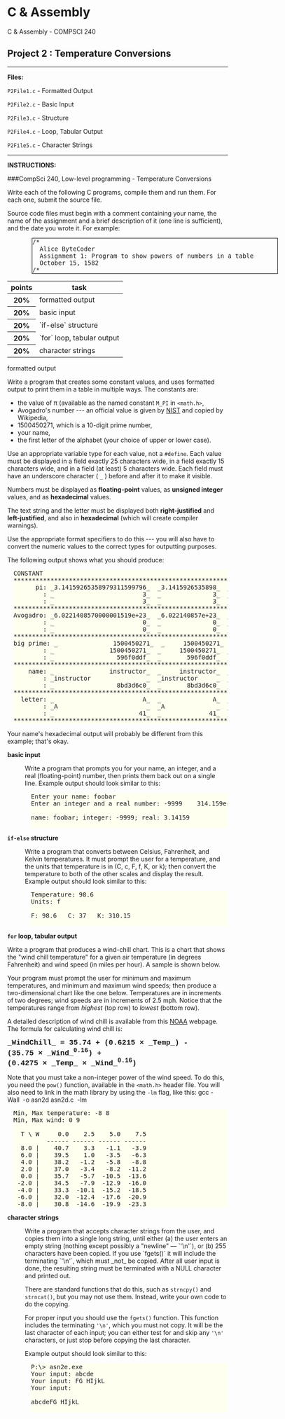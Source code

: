 # C & Assembly
C & Assembly - COMPSCI 240
## Project 2 : Temperature Conversions
--------------------
**Files:**

`P2File1.c` - Formatted Output

`P2File2.c` - Basic Input

`P2File3.c` - Structure

`P2File4.c` - Loop, Tabular Output

`P2File5.c` - Character Strings

--------------------
**INSTRUCTIONS:**

###CompSci 240, Low-level programming - Temperature Conversions

Write each of the following C programs, compile them and run them. For each one, submit the source file.

Source code files must begin with a comment containing your name, the name of the assignment and a brief description of it (one line is sufficient), and the date you wrote it. For example:

<pre class="code" style="width:40em;margin-left:4em;border:1px solid #000">/*
  Alice ByteCoder
  Assignment 1: Program to show powers of numbers in a table
  October 15, 1582
/*
</pre>

<table class="tasks">

<thead>

<tr>

<th>points</th>

<th>task</th>

</tr>

</thead>

<tbody>

<tr>

<th>20%</th>

<td>formatted output</td>

</tr>

<tr>

<th>20%</th>

<td>basic input</td>

</tr>

<tr>

<th>20%</th>

<td>`if-else` structure</td>

</tr>

<tr>

<th>20%</th>

<td>`for` loop, tabular output</td>

</tr>

<tr>

<th>20%</th>

<td>character strings</td>

</tr>

</tbody>

</table>

<dt>formatted output</dt>

Write a program that creates some constant values, and uses formatted output to print them in a table in multiple ways. The constants are:

* the value of π (available as the named constant `M_PI` in `<math.h>`,
* Avogadro's number --- an official value is given by [NIST](http://physics.nist.gov/cgi-bin/cuu/Value?na) and copied by Wikipedia,
* 1500450271, which is a 10-digit prime number,
* your name,
* the first letter of the alphabet (your choice of upper or lower case).

Use an appropriate variable type for each value, not a `#define`. Each value must be displayed in a field exactly 25 characters wide, in a field exactly 15 characters wide, and in a field (at least) 5 characters wide. Each field must have an underscore character ( `_` ) before and after it to make it visible.

Numbers must be displayed as **floating-point** values, as **unsigned integer** values, and as **hexadecimal** values.

The text string and the letter must be displayed both **right-justified** and **left-justified**, and also in **hexadecimal** (which will create compiler warnings).

Use the appropriate format specifiers to do this --- you will also have to convert the numeric values to the correct types for outputting purposes.

The following output shows what you should produce:

<pre class="boxed" style="margin-left:1em;background:#fffff0">CONSTANT
******************************************************************
      pi: _3.14159265358979311599796_  _3.1415926535898_  _3.142_
        : _                        3_  _              3_  _    3_
        : _                        3_  _              3_  _    3_
******************************************************************
Avogadro: _6.0221408570000001519e+23_  _6.022140857e+23_  _6e+23_
        : _                        0_  _              0_  _    0_
        : _                        0_  _              0_  _    0_
******************************************************************
big prime: _               1500450271_  _     1500450271_  _2e+09_
        : _               1500450271_  _     1500450271_  _1500450271_
        : _                 596f0ddf_  _       596f0ddf_  _596f0ddf_
******************************************************************
    name: _               instructor_  _     instructor_  _instructor_
        : _instructor               _  _instructor     _  _instructor_
        : _                 8bd3d6c0_  _       8bd3d6c0_  _8bd3d6c0_
******************************************************************
  letter: _                        A_  _              A_  _    A_
        : _A                        _  _A              _  _A    _
        : _                       41_  _             41_  _   41_
******************************************************************
</pre>

Your name's hexadecimal output will probably be different from this example; that's okay.

**basic input**

<dd>Write a program that prompts you for your name, an integer, and a real (floating-point) number, then prints them back out on a single line. Example output should look similar to this:

<pre class="boxed" style="margin-left:1em;background:#fffff0">Enter your name: <span class="user">foobar</span>
Enter an integer and a real number: <span class="user">-9999    314.159e-2</span>

name: foobar; integer: -9999; real: 3.14159

</pre>

</dd>

**`if-else` structure**

<dd>Write a program that converts between Celsius, Fahrenheit, and Kelvin temperatures. It must prompt the user for a temperature, and the units that temperature is in (C, c, F, f, K, or k); then convert the temperature to both of the other scales and display the result. Example output should look similar to this:

<pre class="boxed" style="margin-left:1em;background:#fffff0">Temperature: <span class="user">98.6</span>
Units: <span class="user">f</span>

F: 98.6   C: 37   K: 310.15

</pre>

</dd>

**`for` loop, tabular output**

Write a program that produces a wind-chill chart. This is a chart that shows the "wind chill temperature" for a given air temperature (in degrees Fahrenheit) and wind speed (in miles per hour). A sample is shown below.

Your program must prompt the user for minimum and maximum temperatures, and minimum and maximum wind speeds; then produce a two-dimensional chart like the one below. Temperatures are in increments of two degrees; wind speeds are in increments of 2.5 mph. Notice that the temperatures range from _highest_ (top row) to _lowest_ (bottom row).

A detailed description of wind chill is available from this [NOAA](http://www.crh.noaa.gov/gjt/Weather_Info/wchill.php) webpage. The formula for calculating wind chill is:

<div style="font-family: Courier, monospaced; font-weight: bold; font-size: 120%;">_WindChill_ = 35.74 + (0.6215 × _Temp_) - (35.75 × _Wind_<sup>0.16</sup>) + (0.4275 × _Temp_ × _Wind_<sup>0.16</sup>)</div>

Note that you must take a non-integer power of the wind speed. To do this, you need the `pow()` function, available in the `<math.h>` header file. You will also need to link in the math library by using the `-lm` flag, like this: <span class="code">gcc -Wall  -o asn2d asn2d.c  -lm</span>

<pre class="boxed" style="margin-left:1em;background:#fffff0">Min, Max temperature: <span class="user">-8 8</span>
Min, Max wind: <span class="user">0 9</span>

  T \ W     0.0    2.5    5.0    7.5
         ------ ------ ------ ------
  8.0 |    40.7    3.3   -1.1   -3.9
  6.0 |    39.5    1.0   -3.5   -6.3
  4.0 |    38.2   -1.2   -5.8   -8.8
  2.0 |    37.0   -3.4   -8.2  -11.2
  0.0 |    35.7   -5.7  -10.5  -13.6
 -2.0 |    34.5   -7.9  -12.9  -16.0
 -4.0 |    33.3  -10.1  -15.2  -18.5
 -6.0 |    32.0  -12.4  -17.6  -20.9
 -8.0 |    30.8  -14.6  -19.9  -23.3
</pre>

**character strings**

<dd>Write a program that accepts character strings from the user, and copies them into a single long string, until either (a) the user enters an empty string (nothing except possibly a "newline" — `'\n'`), or (b) 255 characters have been copied. If you use `fgets()` it will include the terminating `'\n'`, which must _not_ be copied. After all user input is done, the resulting string must be terminated with a NULL character and printed out.

There are standard functions that do this, such as `strncpy()` and `strncat()`, but you may not use them. Instead, write your own code to do the copying.

For proper input you should use the `fgets()` function. This function includes the terminating `'\n'`, which you must not copy. It will be the last character of each input; you can either test for and skip any `'\n'` characters, or just stop before copying the last character.

Example output should look similar to this:

<pre class="boxed" style="margin-left:1em;background:#fffff0">P:\> asn2e.exe
Your input: <span class="user">abcde</span>
Your input: <span class="user">FG HIjkL</span>
Your input:

abcdeFG HIjkL

</pre>
